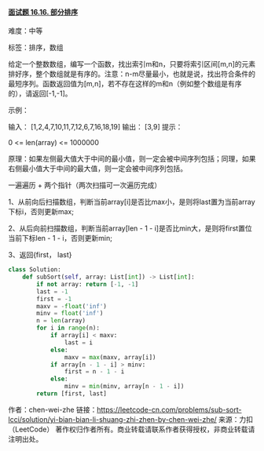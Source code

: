 #### [面试题 16.16. 部分排序](https://leetcode-cn.com/problems/sub-sort-lcci/)

难度：中等

标签：排序，数组

给定一个整数数组，编写一个函数，找出索引m和n，只要将索引区间[m,n]的元素排好序，整个数组就是有序的。注意：n-m尽量最小，也就是说，找出符合条件的最短序列。函数返回值为[m,n]，若不存在这样的m和n（例如整个数组是有序的），请返回[-1,-1]。

示例：

输入： [1,2,4,7,10,11,7,12,6,7,16,18,19]
输出： [3,9]
提示：

0 <= len(array) <= 1000000

原理：如果左侧最大值大于中间的最小值，则一定会被中间序列包括；同理，如果右侧最小值大于中间的最大值，则一定会被中间序列包括。

一遍遍历 + 两个指针（两次扫描可一次遍历完成）

1、从前向后扫描数组，判断当前array[i]是否比max小，是则将last置为当前array下标i，否则更新max;

2、从后向前扫描数组，判断当前array[len - 1 - i]是否比min大，是则将first置位当前下标len - 1 - i，否则更新min;

3、返回{first， last}

```python
class Solution:
    def subSort(self, array: List[int]) -> List[int]:
        if not array: return [-1, -1]
        last = -1
        first = -1
        maxv = -float('inf')
        minv = float('inf')
        n = len(array)
        for i in range(n):
            if array[i] < maxv:
                last = i
            else:
                maxv = max(maxv, array[i])
            if array[n - 1 - i] > minv:
                first = n - 1 - i
            else:
                minv = min(minv, array[n - 1 - i])
        return [first, last]
```



作者：chen-wei-zhe
链接：https://leetcode-cn.com/problems/sub-sort-lcci/solution/yi-bian-bian-li-shuang-zhi-zhen-by-chen-wei-zhe/
来源：力扣（LeetCode）
著作权归作者所有。商业转载请联系作者获得授权，非商业转载请注明出处。

